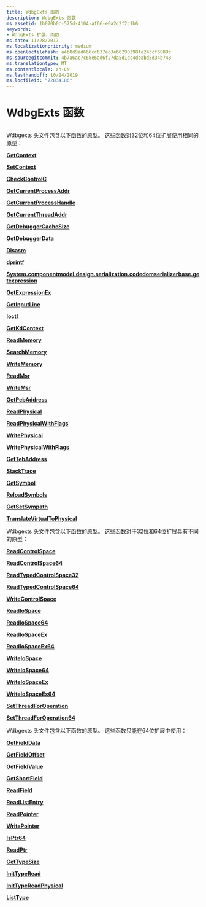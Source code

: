 ```yaml
---
title: WdbgExts 函数
description: WdbgExts 函数
ms.assetid: 1b070b0c-575d-4104-af66-e0a2c2f2c1b6
keywords:
- WdbgExts 扩展，函数
ms.date: 11/28/2017
ms.localizationpriority: medium
ms.openlocfilehash: a4b8d9ad666cc637ed3e66290398fe243cf6089c
ms.sourcegitcommit: 4b7a6ac7c68e6ad6f27da5d1dc4deabd5d34b748
ms.translationtype: MT
ms.contentlocale: zh-CN
ms.lasthandoff: 10/24/2019
ms.locfileid: "72834186"
---
```

# <a name="wdbgexts-functions"></a>WdbgExts 函数


## <span id="ddk_wdbgexts_functions_dbwx"></span><span id="DDK_WDBGEXTS_FUNCTIONS_DBWX"></span>


Wdbgexts 头文件包含以下函数的原型。 这些函数对32位和64位扩展使用相同的原型：

[**GetContext**](https://docs.microsoft.com/previous-versions/windows/hardware/previsioning-framework/ff545736(v=vs.85))

[**SetContext**](https://docs.microsoft.com/previous-versions/windows/hardware/previsioning-framework/ff556644(v=vs.85))

[**CheckControlC**](https://docs.microsoft.com/windows-hardware/drivers/ddi/wdbgexts/nc-wdbgexts-pwindbg_check_control_c)

[**GetCurrentProcessAddr**](https://docs.microsoft.com/windows-hardware/drivers/ddi/wdbgexts/nf-wdbgexts-getcurrentprocessaddr)

[**GetCurrentProcessHandle**](https://docs.microsoft.com/windows-hardware/drivers/ddi/dbgeng/nf-dbgeng-idebugsystemobjects-getcurrentprocesshandle)

[**GetCurrentThreadAddr**](https://docs.microsoft.com/windows-hardware/drivers/ddi/wdbgexts/nf-wdbgexts-getcurrentthreadaddr)

[**GetDebuggerCacheSize**](https://docs.microsoft.com/windows-hardware/drivers/ddi/wdbgexts/nf-wdbgexts-getdebuggercachesize)

[**GetDebuggerData**](https://docs.microsoft.com/windows-hardware/drivers/ddi/wdbgexts/nf-wdbgexts-getdebuggerdata)

[**Disasm**](https://docs.microsoft.com/windows-hardware/drivers/ddi/wdbgexts/nc-wdbgexts-pwindbg_disasm)

[**dprintf**](https://docs.microsoft.com/windows-hardware/drivers/ddi/wdbgexts/nc-wdbgexts-pwindbg_output_routine)

[**System.componentmodel.design.serialization.codedomserializerbase.getexpression**](https://docs.microsoft.com/windows-hardware/drivers/ddi/wdbgexts/nc-wdbgexts-pwindbg_get_expression)

[**GetExpressionEx**](https://docs.microsoft.com/windows-hardware/drivers/ddi/wdbgexts/nf-wdbgexts-getexpressionex)

[**GetInputLine**](https://docs.microsoft.com/windows-hardware/drivers/ddi/wdbgexts/nf-wdbgexts-getinputline)

[**Ioctl**](https://docs.microsoft.com/windows-hardware/drivers/ddi/wdbgexts/nc-wdbgexts-pwindbg_ioctl_routine)

[**GetKdContext**](https://docs.microsoft.com/windows-hardware/drivers/ddi/wdbgexts/nf-wdbgexts-getkdcontext)

[**ReadMemory**](https://docs.microsoft.com/previous-versions/windows/hardware/previsioning-framework/ff554287(v=vs.85))

[**SearchMemory**](https://docs.microsoft.com/windows-hardware/drivers/ddi/wdbgexts/nf-wdbgexts-searchmemory)

[**WriteMemory**](https://docs.microsoft.com/previous-versions/windows/hardware/previsioning-framework/ff561420(v=vs.85))

[**ReadMsr**](https://docs.microsoft.com/windows-hardware/drivers/ddi/wdbgexts/nf-wdbgexts-readmsr)

[**WriteMsr**](https://docs.microsoft.com/windows-hardware/drivers/ddi/wdbgexts/nf-wdbgexts-writemsr)

[**GetPebAddress**](https://docs.microsoft.com/windows-hardware/drivers/ddi/wdbgexts/nf-wdbgexts-getpebaddress)

[**ReadPhysical**](https://docs.microsoft.com/windows-hardware/drivers/ddi/wdbgexts/nf-wdbgexts-readphysical)

[**ReadPhysicalWithFlags**](https://docs.microsoft.com/windows-hardware/drivers/ddi/wdbgexts/nf-wdbgexts-readphysicalwithflags)

[**WritePhysical**](https://docs.microsoft.com/windows-hardware/drivers/ddi/wdbgexts/nf-wdbgexts-writephysical)

[**WritePhysicalWithFlags**](https://docs.microsoft.com/windows-hardware/drivers/ddi/wdbgexts/nf-wdbgexts-writephysicalwithflags)

[**GetTebAddress**](https://docs.microsoft.com/windows-hardware/drivers/ddi/wdbgexts/nf-wdbgexts-gettebaddress)

[**StackTrace**](https://docs.microsoft.com/windows-hardware/drivers/ddi/wdbgexts/nc-wdbgexts-pwindbg_stacktrace_routine)

[**GetSymbol**](https://docs.microsoft.com/windows-hardware/drivers/ddi/wdbgexts/nc-wdbgexts-pwindbg_get_symbol)

[**ReloadSymbols**](https://docs.microsoft.com/windows-hardware/drivers/ddi/wdbgexts/nf-wdbgexts-reloadsymbols)

[**GetSetSympath**](https://docs.microsoft.com/windows-hardware/drivers/ddi/wdbgexts/nf-wdbgexts-getsetsympath)

[**TranslateVirtualToPhysical**](https://docs.microsoft.com/windows-hardware/drivers/ddi/wdbgexts/nf-wdbgexts-translatevirtualtophysical)

Wdbgexts 头文件包含以下函数的原型。 这些函数对于32位和64位扩展具有不同的原型：

[**ReadControlSpace**](https://docs.microsoft.com/windows-hardware/drivers/ddi/wdbgexts/nf-wdbgexts-readcontrolspace)

[**ReadControlSpace64**](https://docs.microsoft.com/windows-hardware/drivers/ddi/wdbgexts/nf-wdbgexts-readcontrolspace64)

[**ReadTypedControlSpace32**](https://docs.microsoft.com/previous-versions/ff554339(v=vs.85))

[**ReadTypedControlSpace64**](https://docs.microsoft.com/previous-versions/ff554341(v=vs.85))

[**WriteControlSpace**](https://docs.microsoft.com/windows-hardware/drivers/ddi/wdbgexts/nf-wdbgexts-writecontrolspace)

[**ReadIoSpace**](https://docs.microsoft.com/windows-hardware/drivers/ddi/wdbgexts/nf-wdbgexts-readiospace)

[**ReadIoSpace64**](https://docs.microsoft.com/windows-hardware/drivers/ddi/wdbgexts/nf-wdbgexts-readiospace64)

[**ReadIoSpaceEx**](https://docs.microsoft.com/windows-hardware/drivers/ddi/wdbgexts/nf-wdbgexts-readiospaceex)

[**ReadIoSpaceEx64**](https://docs.microsoft.com/windows-hardware/drivers/ddi/wdbgexts/nf-wdbgexts-readiospaceex64)

[**WriteIoSpace**](https://docs.microsoft.com/windows-hardware/drivers/ddi/wdbgexts/nf-wdbgexts-writeiospace)

[**WriteIoSpace64**](https://docs.microsoft.com/windows-hardware/drivers/ddi/wdbgexts/nf-wdbgexts-writeiospace64)

[**WriteIoSpaceEx**](https://docs.microsoft.com/windows-hardware/drivers/ddi/wdbgexts/nf-wdbgexts-writeiospaceex)

[**WriteIoSpaceEx64**](https://docs.microsoft.com/windows-hardware/drivers/ddi/wdbgexts/nf-wdbgexts-writeiospaceex64)

[**SetThreadForOperation**](https://docs.microsoft.com/windows-hardware/drivers/ddi/wdbgexts/nf-wdbgexts-setthreadforoperation)

[**SetThreadForOperation64**](https://docs.microsoft.com/windows-hardware/drivers/ddi/wdbgexts/nf-wdbgexts-setthreadforoperation64)

Wdbgexts 头文件包含以下函数的原型。 这些函数只能在64位扩展中使用：

[**GetFieldData**](https://docs.microsoft.com/windows-hardware/drivers/ddi/wdbgexts/nf-wdbgexts-getfielddata)

[**GetFieldOffset**](https://docs.microsoft.com/windows-hardware/drivers/ddi/dbgeng/nf-dbgeng-idebugsymbols-getfieldoffset)

[**GetFieldValue**](https://docs.microsoft.com/windows-hardware/drivers/ddi/wdbgexts/nf-wdbgexts-getfieldvalue)

[**GetShortField**](https://docs.microsoft.com/windows-hardware/drivers/ddi/wdbgexts/nf-wdbgexts-getshortfield)

[**ReadField**](https://docs.microsoft.com/previous-versions/ff553539(v=vs.85))

[**ReadListEntry**](https://docs.microsoft.com/windows-hardware/drivers/ddi/wdbgexts/nf-wdbgexts-readlistentry)

[**ReadPointer**](https://docs.microsoft.com/windows-hardware/drivers/ddi/wdbgexts/nf-wdbgexts-readpointer)

[**WritePointer**](https://docs.microsoft.com/windows-hardware/drivers/ddi/wdbgexts/nf-wdbgexts-writepointer)

[**IsPtr64**](https://docs.microsoft.com/windows-hardware/drivers/ddi/wdbgexts/nf-wdbgexts-isptr64)

[**ReadPtr**](https://docs.microsoft.com/windows-hardware/drivers/ddi/wdbgexts/nf-wdbgexts-readptr)

[**GetTypeSize**](https://docs.microsoft.com/windows-hardware/drivers/ddi/wdbgexts/nf-wdbgexts-gettypesize)

[**InitTypeRead**](https://docs.microsoft.com/previous-versions/ff550953(v=vs.85))

[**InitTypeReadPhysical**](https://docs.microsoft.com/previous-versions/ff550957(v=vs.85))

[**ListType**](https://docs.microsoft.com/windows-hardware/drivers/ddi/wdbgexts/nf-wdbgexts-listtype)

 

 





